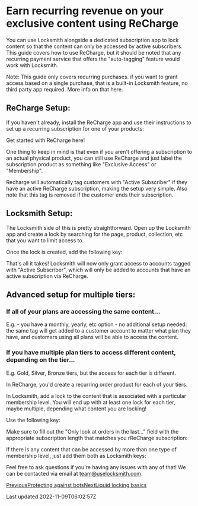 # Earn recurring revenue on your exclusive content using ReCharge

You can use Locksmith alongside a dedicated subscription app to lock content so that the content can only be accessed by active subscribers. This guide covers how to use ReCharge, but it should be noted that any recurring payment service that offers the "auto-tagging" feature would work with Locksmith.

Note: This guide only covers recurring purchases. if you want to grant access based on a single purchase, that is a built-in Locksmith feature, no third party app required. More info on that here.

## ReCharge Setup:

If you haven't already, install the ReCharge app and use their instructions to set up a recurring subscription for one of your products:

Get started with ReCharge here!

One thing to keep in mind is that even if you aren't offering a subscription to an actual physical product, you can still use ReCharge and just label the subscription product as something like "Exclusive Access" or "Membership".

Recharge will automatically tag customers with "Active Subscriber" if they have an active ReCharge subscription, making the setup very simple. Also note that this tag is removed if the customer ends their subscription.

## Locksmith Setup:

The Locksmith side of this is pretty straightforward. Open up the Locksmith app and create a lock by searching for the page, product, collection, etc that you want to limit access to.

Once the lock is created, add the following key:

That's all it takes! Locksmith will now only grant access to accounts tagged with "Active Subscriber", which will only be added to accounts that have an active subscription via ReCharge.

## Advanced setup for multiple tiers:

### If all of your plans are accessing the same content...

E.g. - you have a monthly, yearly, etc option - no additional setup needed: the same tag will get added to a customer account to matter what plan they have, and customers using all plans will be able to access the content.

### If you have multiple plan tiers to access different content, depending on the tier...

E.g. Gold, Silver, Bronze tiers, but the access for each tier is different.

In ReCharge, you'd create a recurring order product for each of your tiers.

In Locksmith, add a lock to the content that is associated with a particular membership level. You will end up with at least one lock for each tier, maybe multiple, depending what content you are locking!

Use the following key:

Make sure to fill out the "Only look at orders in the last..." field with the appropriate subscription length that matches you rReCharge subscription:

If there is any content that can be accessed by more than one type of membership level, just add them both as Locksmith keys:

Feel free to ask questions if you're having any issues with any of that! We can be contacted via email at team@uselocksmith.com.

[PreviousProtecting against bots](/tutorials/more/protecting-against-bots)[NextLiquid locking basics](/tutorials/more/liquid-locking-basics)

Last updated 2022-11-09T06:02:57Z